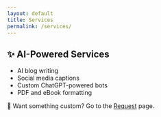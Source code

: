 ```yaml
---
layout: default
title: Services
permalink: /services/
---
```


## ✨ AI-Powered Services

- AI blog writing
- Social media captions
- Custom ChatGPT-powered bots
- PDF and eBook formatting

📩 Want something custom? Go to the [Request](./request/) page.
